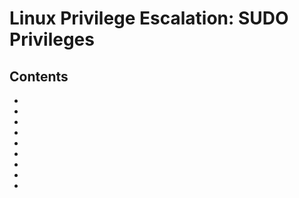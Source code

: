 # Linux Privilege Escalation: SUDO Privileges

## Contents
- []()
- []()
- []()
- []()
- []()
- []()
- []()
- []()
- []()

## 
